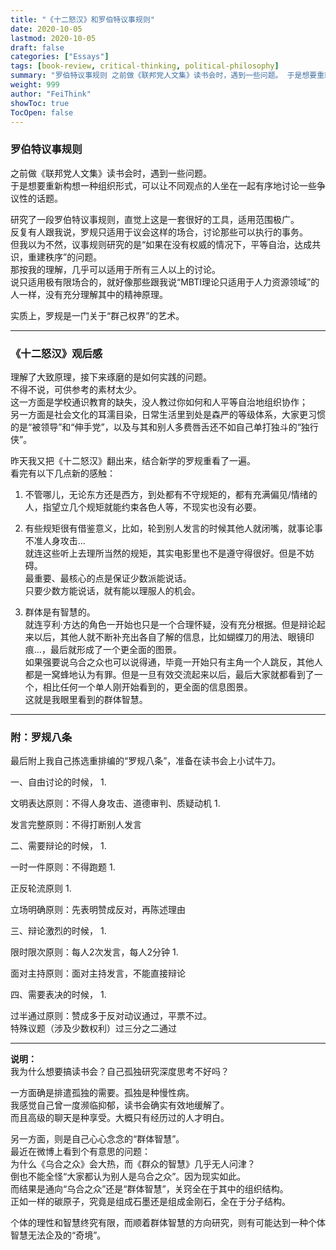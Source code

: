 ```yaml
---
title: "《十二怒汉》和罗伯特议事规则"
date: 2020-10-05
lastmod: 2020-10-05
draft: false
categories: ["Essays"]
tags: [book-review, critical-thinking, political-philosophy]
summary: "罗伯特议事规则 之前做《联邦党人文集》读书会时，遇到一些问题。 于是想要重新构想一种组织形式，可以让不同观点的人坐在一起有序地讨论一些争议性的话题。..."
weight: 999
author: "FeiThink"
showToc: true
TocOpen: false
---
```




### **罗伯特议事规则**

之前做《联邦党人文集》读书会时，遇到一些问题。  
于是想要重新构想一种组织形式，可以让不同观点的人坐在一起有序地讨论一些争议性的话题。

研究了一段罗伯特议事规则，直觉上这是一套很好的工具，适用范围极广。  
反复有人跟我说，罗规只适用于议会这样的场合，讨论那些可以执行的事务。  
但我以为不然，议事规则研究的是“如果在没有权威的情况下，平等自治，达成共识，重建秩序”的问题。  
那按我的理解，几乎可以适用于所有三人以上的讨论。  
说只适用极有限场合的，就好像那些跟我说“MBTI理论只适用于人力资源领域”的人一样，没有充分理解其中的精神原理。

实质上，罗规是一门关于“群己权界”的艺术。

---

### **《十二怒汉》观后感**

理解了大致原理，接下来琢磨的是如何实践的问题。  
不得不说，可供参考的素材太少。  
这一方面是学校通识教育的缺失，没人教过你如何和人平等自治地组织协作；  
另一方面是社会文化的耳濡目染，日常生活里到处是森严的等级体系，大家更习惯的是“被领导”和“伸手党”，以及与其和别人多费唇舌还不如自己单打独斗的“独行侠”。

昨天我又把《十二怒汉》翻出来，结合新学的罗规重看了一遍。  
看完有以下几点新的感触：  
1. 不管哪儿，无论东方还是西方，到处都有不守规矩的，都有充满偏见/情绪的人，指望立几个规矩就能约束各色人等，不现实也没有必要。

2. 有些规矩很有借鉴意义，比如，轮到别人发言的时候其他人就闭嘴，就事论事不准人身攻击…  
就连这些听上去理所当然的规矩，其实电影里也不是遵守得很好。但是不妨碍。  
最重要、最核心的点是保证少数派能说话。  
只要少数方能说话，就有能以理服人的机会。

3. 群体是有智慧的。  
就连亨利·方达的角色一开始也只是一个合理怀疑，没有充分根据。但是辩论起来以后，其他人就不断补充出各自了解的信息，比如蝴蝶刀的用法、眼镜印痕…，最后就形成了一个更全面的图景。  
如果强要说乌合之众也可以说得通，毕竟一开始只有主角一个人跳反，其他人都是一窝蜂地认为有罪。但是一旦有效交流起来以后，最后大家就都看到了一个，相比任何一个单人刚开始看到的，更全面的信息图景。  
这就是我眼里看到的群体智慧。

---

### **附：罗规八条**

最后附上我自己拣选重排编的“罗规八条”，准备在读书会上小试牛刀。

一、自由讨论的时候，
1. 

文明表达原则：不得人身攻击、道德审判、质疑动机
1. 

发言完整原则：不得打断别人发言

二、需要辩论的时候，
1. 

一时一件原则：不得跑题
1. 

正反轮流原则
1. 

立场明确原则：先表明赞成反对，再陈述理由

三、辩论激烈的时候，
1. 

限时限次原则：每人2次发言，每人2分钟
1. 

面对主持原则：面对主持发言，不能直接辩论

四、需要表决的时候，
1. 

过半通过原则：赞成多于反对动议通过，平票不过。  
特殊议题（涉及少数权利）过三分之二通过

---

**说明：**  
我为什么想要搞读书会？自己孤独研究深度思考不好吗？

一方面确是排遣孤独的需要。孤独是种慢性病。  
我感觉自己曾一度濒临抑郁，读书会确实有效地缓解了。  
而且高级的聊天是种享受。大概只有经历过的人才明白。

另一方面，则是自己心心念念的“群体智慧”。  
最近在微博上看到个有意思的问题：  
为什么《乌合之众》会大热，而《群众的智慧》几乎无人问津？  
倒也不能全怪“大家都认为别人是乌合之众”。因为现实如此。  
而结果是通向“乌合之众”还是“群体智慧”，关窍全在于其中的组织结构。  
正如一样的碳原子，究竟是组成石墨还是组成金刚石，全在于分子结构。

个体的理性和智慧终究有限，而顺着群体智慧的方向研究，则有可能达到一种个体智慧无法企及的“奇境”。
